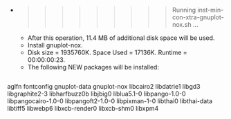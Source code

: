 * >>>>>>>>> Running inst-min-con-xtra-gnuplot-nox.sh ...
  * After this operation, 11.4 MB of additional disk space will be used.
  * Install gnuplot-nox.
  * Disk size = 1935760K. Space Used = 17136K. Runtime = 00:00:00:23.
  * The following NEW packages will be installed:
  ```bash
aglfn fontconfig gnuplot-data gnuplot-nox libcairo2
libdatrie1 libgd3 libgraphite2-3 libharfbuzz0b libjbig0
liblua5.1-0 libpango-1.0-0 libpangocairo-1.0-0 libpangoft2-1.0-0 libpixman-1-0
libthai0 libthai-data libtiff5 libwebp6 libxcb-render0
libxcb-shm0 libxpm4
  ```
